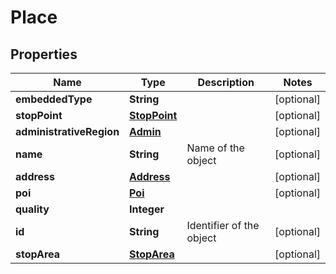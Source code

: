 
# Place

## Properties
Name | Type | Description | Notes
------------ | ------------- | ------------- | -------------
**embeddedType** | **String** |  |  [optional]
**stopPoint** | [**StopPoint**](StopPoint.md) |  |  [optional]
**administrativeRegion** | [**Admin**](Admin.md) |  |  [optional]
**name** | **String** | Name of the object |  [optional]
**address** | [**Address**](Address.md) |  |  [optional]
**poi** | [**Poi**](Poi.md) |  |  [optional]
**quality** | **Integer** |  | 
**id** | **String** | Identifier of the object |  [optional]
**stopArea** | [**StopArea**](StopArea.md) |  |  [optional]



